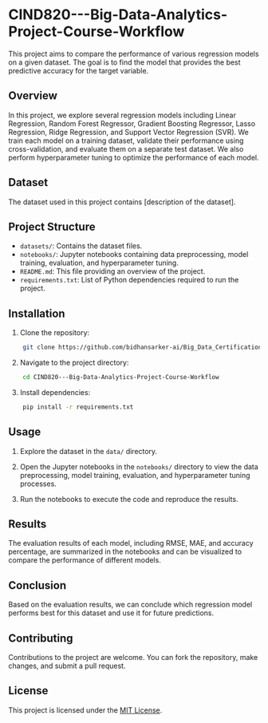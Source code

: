 # CIND820---Big-Data-Analytics-Project-Course-Workflow

This project aims to compare the performance of various regression models on a given dataset. The goal is to find the model that provides the best predictive accuracy for the target variable.

## Overview

In this project, we explore several regression models including Linear Regression, Random Forest Regressor, Gradient Boosting Regressor, Lasso Regression, Ridge Regression, and Support Vector Regression (SVR). We train each model on a training dataset, validate their performance using cross-validation, and evaluate them on a separate test dataset. We also perform hyperparameter tuning to optimize the performance of each model.

## Dataset

The dataset used in this project contains [description of the dataset].

## Project Structure

- `datasets/`: Contains the dataset files.
- `notebooks/`: Jupyter notebooks containing data preprocessing, model training, evaluation, and hyperparameter tuning.
- `README.md`: This file providing an overview of the project.
- `requirements.txt`: List of Python dependencies required to run the project.

## Installation

1. Clone the repository:
```bash
    git clone https://github.com/bidhansarker-ai/Big_Data_Certification_Final_Submission.git
```

2. Navigate to the project directory:
```bash
    cd CIND820---Big-Data-Analytics-Project-Course-Workflow
```

3. Install dependencies:
```bash
    pip install -r requirements.txt
```


## Usage

1. Explore the dataset in the `data/` directory.

2. Open the Jupyter notebooks in the `notebooks/` directory to view the data preprocessing, model training, evaluation, and hyperparameter tuning processes.

3. Run the notebooks to execute the code and reproduce the results.

## Results

The evaluation results of each model, including RMSE, MAE, and accuracy percentage, are summarized in the notebooks and can be visualized to compare the performance of different models.

## Conclusion

Based on the evaluation results, we can conclude which regression model performs best for this dataset and use it for future predictions.

## Contributing

Contributions to the project are welcome. You can fork the repository, make changes, and submit a pull request.

## License

This project is licensed under the [MIT License](LICENSE).

